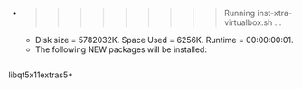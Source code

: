* >>>>>>>>> Running inst-xtra-virtualbox.sh ...
  * Disk size = 5782032K. Space Used = 6256K. Runtime = 00:00:00:01.
  * The following NEW packages will be installed:
  ```bash
libqt5x11extras5*
  ```
